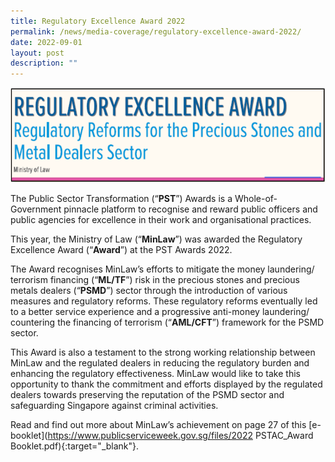 ```yaml
---
title: Regulatory Excellence Award 2022
permalink: /news/media-coverage/regulatory-excellence-award-2022/
date: 2022-09-01
layout: post
description: ""
---
```

<img src="/images/Regulatory%20Excellence%20Award%202022.png">

The Public Sector Transformation (“**PST**”) Awards is a Whole-of-Government pinnacle platform to recognise and reward public officers and public agencies for excellence in their work and organisational practices.

This year, the Ministry of Law (“**MinLaw**”) was awarded the Regulatory Excellence Award (“**Award**”) at the PST Awards 2022.

The Award recognises MinLaw’s efforts to mitigate the money laundering/ terrorism financing (“**ML/TF**”) risk in the precious stones and precious metals dealers (“**PSMD**”) sector through the introduction of various measures and regulatory reforms. These regulatory reforms eventually led to a better service experience and a progressive anti-money laundering/ countering the financing of terrorism (“**AML/CFT**”) framework for the PSMD sector.

This Award is also a testament to the strong working relationship between MinLaw and the regulated dealers in reducing the regulatory burden and enhancing the regulatory effectiveness. MinLaw would like to take this opportunity to thank the commitment and efforts displayed by the regulated dealers towards preserving the reputation of the PSMD sector and safeguarding Singapore against criminal activities.

Read and find out more about MinLaw’s achievement on page 27 of this [e-booklet](https://www.publicserviceweek.gov.sg/files/2022 PSTAC_Award Booklet.pdf){:target="_blank"}.